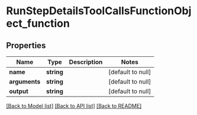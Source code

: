 # RunStepDetailsToolCallsFunctionObject_function

## Properties
Name | Type | Description | Notes
------------ | ------------- | ------------- | -------------
**name** | **string** |  | [default to null]
**arguments** | **string** |  | [default to null]
**output** | **string** |  | [default to null]

[[Back to Model list]](../README.md#documentation-for-models) [[Back to API list]](../README.md#documentation-for-api-endpoints) [[Back to README]](../README.md)


